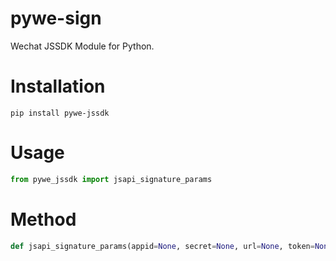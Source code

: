 # pywe-sign

Wechat JSSDK Module for Python.

# Installation

```shell
pip install pywe-jssdk
```

# Usage

```python
from pywe_jssdk import jsapi_signature_params
```

# Method

```python
def jsapi_signature_params(appid=None, secret=None, url=None, token=None, storage=None, token_fetched_func=None, full=False):
```
